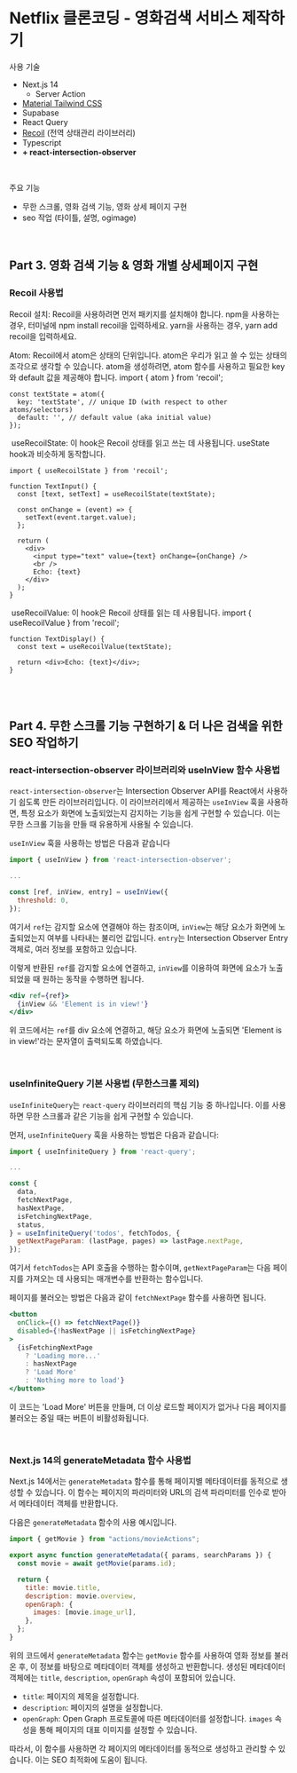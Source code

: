 # Netflix 클론코딩 - 영화검색 서비스 제작하기

사용 기술
- Next.js 14
    - Server Action
- [Material Tailwind CSS](https://www.material-tailwind.com/)
- Supabase
- React Query
- [Recoil](https://recoiljs.org/) (전역 상태관리 라이브러리)
- Typescript
- **+ react-intersection-observer**

<br>

주요 기능
- 무한 스크롤, 영화 검색 기능, 영화 상세 페이지 구현
- seo 작업 (타이틀, 설명, ogimage)

<br>

## Part 3. 영화 검색 기능 & 영화 개별 상세페이지 구현

### Recoil 사용법

Recoil 설치: Recoil을 사용하려면 먼저 패키지를 설치해야 합니다. npm을 사용하는 경우, 터미널에 npm install recoil을 입력하세요. yarn을 사용하는 경우, yarn add recoil을 입력하세요.

Atom: Recoil에서 atom은 상태의 단위입니다. atom은 우리가 읽고 쓸 수 있는 상태의 조각으로 생각할 수 있습니다. atom을 생성하려면, atom 함수를 사용하고 필요한 key와 default 값을 제공해야 합니다.
import { atom } from 'recoil';

```tsx
const textState = atom({
  key: 'textState', // unique ID (with respect to other atoms/selectors)
  default: '', // default value (aka initial value)
});
```

​
useRecoilState: 이 hook은 Recoil 상태를 읽고 쓰는 데 사용됩니다. useState hook과 비슷하게 동작합니다.

```tsx
import { useRecoilState } from 'recoil';

function TextInput() {
  const [text, setText] = useRecoilState(textState);

  const onChange = (event) => {
    setText(event.target.value);
  };

  return (
    <div>
      <input type="text" value={text} onChange={onChange} />
      <br />
      Echo: {text}
    </div>
  );
}
```
​
useRecoilValue: 이 hook은 Recoil 상태를 읽는 데 사용됩니다.
import { useRecoilValue } from 'recoil';

```tsx
function TextDisplay() {
  const text = useRecoilValue(textState);

  return <div>Echo: {text}</div>;
}
```
<br>
<br>

## Part 4. 무한 스크롤 기능 구현하기 & 더 나은 검색을 위한 SEO 작업하기

### react-intersection-observer 라이브러리와 useInView 함수 사용법

`react-intersection-observer`는 Intersection Observer API를 React에서 사용하기 쉽도록 만든 라이브러리입니다. 이 라이브러리에서 제공하는 `useInView` 훅을 사용하면, 특정 요소가 화면에 노출되었는지 감지하는 기능을 쉽게 구현할 수 있습니다. 이는 무한 스크롤 기능을 만들 때 유용하게 사용될 수 있습니다.

`useInView` 훅을 사용하는 방법은 다음과 같습니다

```jsx
import { useInView } from 'react-intersection-observer';

...

const [ref, inView, entry] = useInView({
  threshold: 0,
});

```

여기서 `ref`는 감지할 요소에 연결해야 하는 참조이며, `inView`는 해당 요소가 화면에 노출되었는지 여부를 나타내는 불리언 값입니다. `entry`는 Intersection Observer Entry 객체로, 여러 정보를 포함하고 있습니다.

이렇게 반환된 `ref`를 감지할 요소에 연결하고, `inView`를 이용하여 화면에 요소가 노출되었을 때 원하는 동작을 수행하면 됩니다.

```jsx
<div ref={ref}>
  {inView && 'Element is in view!'}
</div>

```

위 코드에서는 `ref`를 div 요소에 연결하고, 해당 요소가 화면에 노출되면 'Element is in view!'라는 문자열이 출력되도록 하였습니다.

<br>

### useInfiniteQuery 기본 사용법 (무한스크롤 제외)

`useInfiniteQuery`는 `react-query` 라이브러리의 핵심 기능 중 하나입니다. 이를 사용하면 무한 스크롤과 같은 기능을 쉽게 구현할 수 있습니다.

먼저, `useInfiniteQuery` 훅을 사용하는 방법은 다음과 같습니다:

```jsx
import { useInfiniteQuery } from 'react-query';

...

const {
  data,
  fetchNextPage,
  hasNextPage,
  isFetchingNextPage,
  status,
} = useInfiniteQuery('todos', fetchTodos, {
  getNextPageParam: (lastPage, pages) => lastPage.nextPage,
});

```

여기서 `fetchTodos`는 API 호출을 수행하는 함수이며, `getNextPageParam`는 다음 페이지를 가져오는 데 사용되는 매개변수를 반환하는 함수입니다.

페이지를 불러오는 방법은 다음과 같이 `fetchNextPage` 함수를 사용하면 됩니다.

```jsx
<button
  onClick={() => fetchNextPage()}
  disabled={!hasNextPage || isFetchingNextPage}
>
  {isFetchingNextPage
    ? 'Loading more...'
    : hasNextPage
    ? 'Load More'
    : 'Nothing more to load'}
</button>

```

이 코드는 'Load More' 버튼을 만들며, 더 이상 로드할 페이지가 없거나 다음 페이지를 불러오는 중일 때는 버튼이 비활성화됩니다.

<br>

### Next.js 14의 generateMetadata 함수 사용법

Next.js 14에서는 `generateMetadata` 함수를 통해 페이지별 메타데이터를 동적으로 생성할 수 있습니다. 이 함수는 페이지의 파라미터와 URL의 검색 파라미터를 인수로 받아서 메타데이터 객체를 반환합니다.

다음은 `generateMetadata` 함수의 사용 예시입니다.

```jsx
import { getMovie } from "actions/movieActions";

export async function generateMetadata({ params, searchParams }) {
  const movie = await getMovie(params.id);

  return {
    title: movie.title,
    description: movie.overview,
    openGraph: {
      images: [movie.image_url],
    },
  };
}

```

위의 코드에서 `generateMetadata` 함수는 `getMovie` 함수를 사용하여 영화 정보를 불러온 후, 이 정보를 바탕으로 메타데이터 객체를 생성하고 반환합니다. 생성된 메타데이터 객체에는 `title`, `description`, `openGraph` 속성이 포함되어 있습니다.

- `title`: 페이지의 제목을 설정합니다.
- `description`: 페이지의 설명을 설정합니다.
- `openGraph`: Open Graph 프로토콜에 따른 메타데이터를 설정합니다. `images` 속성을 통해 페이지의 대표 이미지를 설정할 수 있습니다.

따라서, 이 함수를 사용하면 각 페이지의 메타데이터를 동적으로 생성하고 관리할 수 있습니다. 이는 SEO 최적화에 도움이 됩니다.